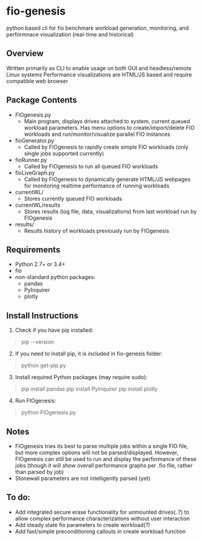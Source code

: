 # fio-genesis
python based cli for fio benchmark workload generation, monitoring, and performnace visualization (real-time and historical)

## Overview
  Written primarily as CLI to enable usage on both GUI and headless/remote Linux systems
    Performance visualizations are HTML/JS based and require compatible web browser

## Package Contents
* FIOgenesis.py
   * Main program, displays drives attached to system, current queued workload parameters. Has menu options to create/import/delete FIO workloads and run/monitor/visualize parallel FIO instances 
* fioGenerator.py
   * Called by FIOgenesis to rapidly create simple FIO workloads (only single jobs supported currently)
* fioRunner.py 
   * Called by FIOgenesis to run all queued FIO workloads
* fioLiveGraph.py
   * Called by FIOgenesis to dynamically generate HTML/JS webpages for monitoring realtime performance of running workloads
* currentWL/
  * Stores currently queued FIO workloads
* currentWL/results
  * Stores results (log file, data, visualizations) from last workload run by FIOgenesis
* results/
  * Results history of workloads previously run by FIOgenesis
  
## Requirements
* Python 2.7+ or 3.4+
* fio 
* non-standard python packages:
  * pandas 
  * PyInquirer
  * plotly
  
 ## Install Instructions
1. Check if you have pip installed:
>pip --version
2. If you need to install pip, it is included in fio-genesis folder: 
>python get-pip.py
3. Install required Python packages (may require sudo):
>pip install pandas
>pip install PyInquirer
>pip install plotly
4. Run FIOgenesis:
>python FIOgenesis.py

## Notes
* FIOgenesis tries its best to parse multiple jobs within a single FIO file, but more complex options will not be parsed/displayed. However, FIOgenesis can still be used to run and display the performance of these jobs (though it will show overall performance graphs per .fio file, rather than parsed by job) 
* Stonewall parameters are not intelligently parsed (yet)

## To do:
* Add integrated secure erase functionality for unmounted drives(..?) to allow complex performance characterizations without user interaction
* Add steady state fio parameters to create workload(?)
* Add fast/simple preconditioning callouts in create workload function

